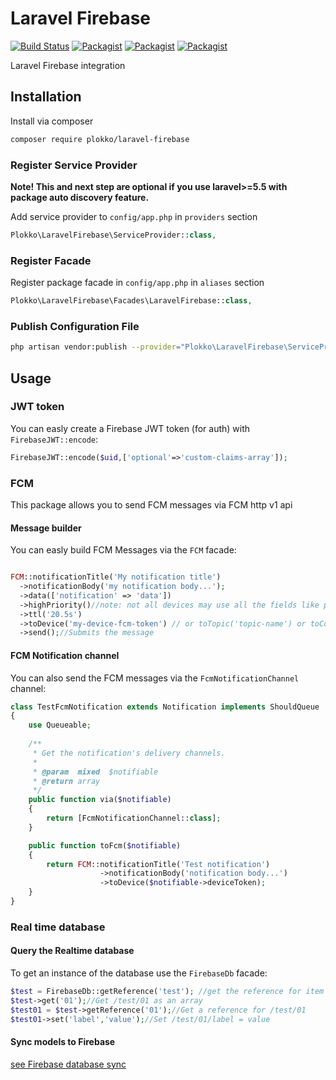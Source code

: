 # Laravel Firebase

[![Build Status](https://travis-ci.org/plokko/laravel-firebase.svg?branch=master)](https://travis-ci.org/plokko/laravel-firebase)
[![Packagist](https://img.shields.io/packagist/v/plokko/laravel-firebase.svg)](https://packagist.org/packages/plokko/laravel-firebase)
[![Packagist](https://poser.pugx.org/plokko/laravel-firebase/d/total.svg)](https://packagist.org/packages/plokko/laravel-firebase)
[![Packagist](https://img.shields.io/packagist/l/plokko/laravel-firebase.svg)](https://packagist.org/packages/plokko/laravel-firebase)

Laravel Firebase integration

## Installation

Install via composer
```bash
composer require plokko/laravel-firebase
```

### Register Service Provider

**Note! This and next step are optional if you use laravel>=5.5 with package
auto discovery feature.**

Add service provider to `config/app.php` in `providers` section
```php
Plokko\LaravelFirebase\ServiceProvider::class,
```

### Register Facade

Register package facade in `config/app.php` in `aliases` section
```php
Plokko\LaravelFirebase\Facades\LaravelFirebase::class,
```

### Publish Configuration File

```bash
php artisan vendor:publish --provider="Plokko\LaravelFirebase\ServiceProvider" --tag="config"
```

## Usage
### JWT token
You can easly create a Firebase JWT token (for auth) with `FirebaseJWT::encode`:

```php
FirebaseJWT::encode($uid,['optional'=>'custom-claims-array']);
```

### FCM
This package allows you to send FCM messages via FCM http v1 api
#### Message builder
You can easly build FCM Messages via the `FCM` facade:
```php

FCM::notificationTitle('My notification title')
  ->notificationBody('my notification body...');
  ->data(['notification' => 'data'])
  ->highPriority()//note: not all devices may use all the fields like priority or ttl
  ->ttl('20.5s')
  ->toDevice('my-device-fcm-token') // or toTopic('topic-name') or toCondition('condition-name') or toTarget(Target)
  ->send();//Submits the message
```
#### FCM Notification channel
You can also send the FCM messages via the `FcmNotificationChannel` channel:
```php
class TestFcmNotification extends Notification implements ShouldQueue
{
    use Queueable;
    
    /**
     * Get the notification's delivery channels.
     *
     * @param  mixed  $notifiable
     * @return array
     */
    public function via($notifiable)
    {
        return [FcmNotificationChannel::class];
    }

    public function toFcm($notifiable)
    {
        return FCM::notificationTitle('Test notification')
                    ->notificationBody('notification body...')
                    ->toDevice($notifiable->deviceToken);
    }
}
```

### Real time database

#### Query the Realtime database
To get an instance of the database use the `FirebaseDb` facade:

```php
$test = FirebaseDb::getReference('test'); //get the reference for item /test
$test->get('01');//Get /test/01 as an array
$test01 = $test->getReference('01');//Get a reference for /test/01
$test01->set('label','value');//Set /test/01/label = value
```
#### Sync models to Firebase
[see Firebase database sync](docs/DB_sync.md)
